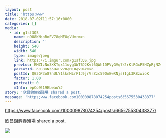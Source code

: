 ```yaml
---
layout: post
title: 'https:www' 
date: 2018-07-02T11:57:16+0000 
categories: [] 
media:
  - id: g1sf3QS
    name: n988KNzoBoFV78qMEOqVUmrmxn
    description: ''   
    height: 540
    width: 540
    type: image/jpeg
    link: https://i.imgur.com/g1sf3QS.jpg
    prevLoc: EMZ1zNo3XKTqx11wyg3WT6Q2Kvl6QWh1DPVyGVq7s2rKlRGxP5HZpRjNZvRYt7vEJBQZ40s6QMO9XM1VF3VlAmWKVRtvL333QKKAIr7g2krQ4XfqVx2xnNGZhzZ9Rr4Z7oUVjKRMp7M8Hkwo9GLnx7HpZ41NK0BQtNBQxRgNDqTwXLMnEVg6Soxv2919VEs9nz8V0YyDsJg2vDLj9pFKVvxzjYnRfQjx69PN88cOL1N8z2WYf403qnWBv
    parentId: n988KNzoBoFV78qMEOqVUmrmxn
    postId: QG3GP3o87nULY1lknMLrF1J0jrVrZzc59OnEwRNjsE1gL3RBzwioK
    factor: 1.00
    portrait: 0
    mInfo: epCo9219ELwauYJ
story: '欣昌錦鯉養殖場 shared a post.'  
message: 'https;www.facebook.com100009878074254posts665675530438377'  
---
```


https://www.facebook.com/100009878074254/posts/665675530438377/
 
 
[//]: #story:
欣昌錦鯉養殖場 shared a post.


[//]: #media:  
<a href="https://i.imgur.com/g1sf3QS.jpg"><img class="postImage" src="https://i.imgur.com/g1sf3QSh.jpg" />  
</a>   
